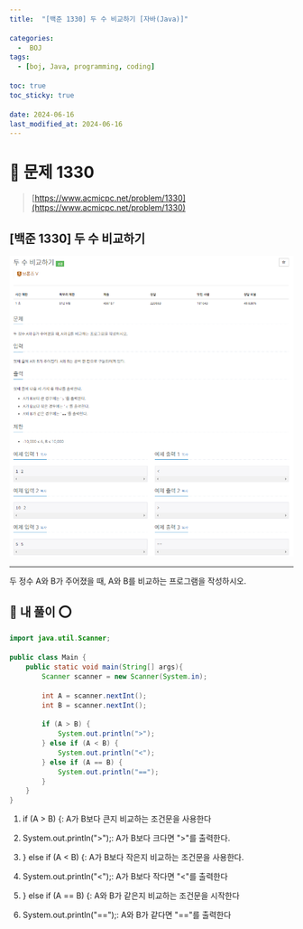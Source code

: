 ```yaml
---
title:  "[백준 1330] 두 수 비교하기 [자바(Java)]"

categories:
  -  BOJ
tags:
  - [boj, Java, programming, coding]

toc: true
toc_sticky: true

date: 2024-06-16
last_modified_at: 2024-06-16
---
```


# 🚀 문제 1330

> [https://www.acmicpc.net/problem/1330](https://www.acmicpc.net/problem/1330)


## [백준 1330] 두 수 비교하기

![백준 1330](/assets/images/boj1330.png)

---

두 정수 A와 B가 주어졌을 때, A와 B를 비교하는 프로그램을 작성하시오.

## 🚀 내 풀이 ⭕

```java
import java.util.Scanner;

public class Main {
    public static void main(String[] args){
        Scanner scanner = new Scanner(System.in);
        
        int A = scanner.nextInt();
        int B = scanner.nextInt();
        
        if (A > B) {
            System.out.println(">");
        } else if (A < B) {
            System.out.println("<");
        } else if (A == B) {
            System.out.println("==");
        }
    }
}
```

1. if (A > B) {: A가 B보다 큰지 비교하는 조건문을 사용한다

2. System.out.println(">");: A가 B보다 크다면 ">"를 출력한다.

3. } else if (A < B) {: A가 B보다 작은지 비교하는 조건문을 사용한다.

4. System.out.println("<");: A가 B보다 작다면 "<"를 출력한다

5. } else if (A == B) {: A와 B가 같은지 비교하는 조건문을 시작한다

6. System.out.println("==");: A와 B가 같다면 "=="를 출력한다